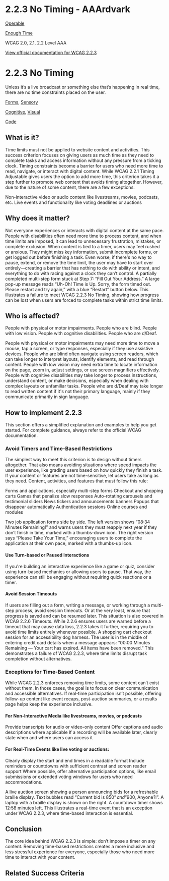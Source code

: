 # 2.2.3 No Timing - AAArdvark

[Operable](https://aaardvarkaccessibility.com/wcag-principle/operable/)

[Enough Time](https://aaardvarkaccessibility.com/wcag-guideline/enough-time/)

WCAG 2.0, 2.1, 2.2
Level AAA

[View official documentation for WCAG 2.2.3](https://www.w3.org/WAI/WCAG22/Understanding/no-timing.html)

# 2.2.3 No Timing

Unless it’s a live broadcast or something else that’s happening in real time, there are no time constraints placed on the user.

[Forms](https://aaardvarkaccessibility.com/wcag-theme/forms/), [Sensory](https://aaardvarkaccessibility.com/wcag-theme/sensory/) 

 

[Cognitive](https://aaardvarkaccessibility.com/wcag-disability/cognitive/), [Visual](https://aaardvarkaccessibility.com/wcag-disability/visual/) 

 

[Code](https://aaardvarkaccessibility.com/wcag-responsibility/code/) 

## What is it?

Time limits must not be applied to website content and activities. This success criterion focuses on giving users as much time as they need to complete tasks and access information without any pressure from a ticking clock.
Timing constraints become a barrier for users who need more time to read, navigate, or interact with digital content. While WCAG 2.2.1 Timing Adjustable gives users the option to add more time, this criterion takes it a step further to promote web content that avoids timing altogether.
However, due to the nature of some content, there are a few exceptions:

Non-interactive video or audio content like livestreams, movies, podcasts, etc.
Live events and functionality like voting deadlines or auctions

## Why does it matter?

Not everyone experiences or interacts with digital content at the same pace. People with disabilities often need more time to process content, and when time limits are imposed, it can lead to unnecessary frustration, mistakes, or complete exclusion.
When content is tied to a timer, users may feel rushed or anxious. They might miss key information, submit incomplete forms, or get logged out before finishing a task.
Even worse, if there's no way to pause, extend, or remove the time limit, the user may have to start over entirely—creating a barrier that has nothing to do with ability or intent, and everything to do with racing against a clock they can’t control.
A partially completed multi-step form stuck at Step 7: “Fill Out Your Address.” A large pop-up message reads “Uh-Oh! Time is Up. Sorry, the form timed out. Please restart and try again,” with a blue “Restart” button below. This illustrates a failure to meet WCAG 2.2.3 No Timing, showing how progress can be lost when users are forced to complete tasks within strict time limits.

## Who is affected?

People with physical or motor impairments. People who are blind. People with low vision. People with cognitive disabilities. People who are d/Deaf.

People with physical or motor impairments may need more time to move a mouse, tap a screen, or type responses, especially if they use assistive devices.
People who are blind often navigate using screen readers, which can take longer to interpret layouts, identify elements, and read through content.
People with low vision may need extra time to locate information on the page, zoom in, adjust settings, or use screen magnifiers effectively.
People with cognitive disabilities may take longer to process instructions, understand content, or make decisions, especially when dealing with complex layouts or unfamiliar tasks.
People who are d/Deaf may take longer to read written content if it's not their primary language, mainly if they communicate primarily in sign language.

## How to implement 2.2.3

This section offers a simplified explanation and examples to help you get started. For complete guidance, always refer to the official WCAG documentation.

### Avoid Timers and Time-Based Restrictions

The simplest way to meet this criterion is to design without timers altogether. That also means avoiding situations where speed impacts the user experience, like grading users based on how quickly they finish a task.
If your content or features are not time-sensitive, let users take as long as they need.
Content, activities, and features that must follow this rule:

Forms and applications, especially multi-step forms
Checkout and shopping carts
Games that penalize slow responses
Auto-rotating carousels and testimonial sliders
News tickers and announcements banners
Popups that disappear automatically
Authentication sessions
Online courses and modules

Two job application forms side by side. The left version shows “08:34 Minutes Remaining!” and warns users they must reapply next year if they don’t finish in time, marked with a thumbs-down icon. The right version says “Please Take Your Time,” encouraging users to complete the application at their own pace, marked with a thumbs-up icon.
#### Use Turn-based or Paused Interactions

If you're building an interactive experience like a game or quiz, consider using turn-based mechanics or allowing users to pause. That way, the experience can still be engaging without requiring quick reactions or a timer.
#### Avoid Session Timeouts

If users are filling out a form, writing a message, or working through a multi-step process, avoid session timeouts. Or at the very least, ensure that progress is saved and can be resumed later.
This situation is also covered in WCAG 2.2.6 Timeouts. While 2.2.6 ensures users are warned before a timeout that may cause data loss, 2.2.3 takes it further, requiring you to avoid time limits entirely whenever possible.
A shopping cart checkout session for an accessibility dog harness. The user is in the middle of entering credit card details when a message appears: “00:00 Minutes Remaining — Your cart has expired. All items have been removed.” This demonstrates a failure of WCAG 2.2.3, where time limits disrupt task completion without alternatives.
### Exceptions for Time-Based Content

While WCAG 2.2.3 enforces removing time limits, some content can’t exist without them. In those cases, the goal is to focus on clear communication and accessible alternatives.
If real-time participation isn’t possible, offering follow-up content like event recaps, post-auction summaries, or a results page helps keep the experience inclusive.
#### For Non-Interactive Media like livestreams, movies, or podcasts

Provide transcripts for audio or video-only content
Offer captions and audio descriptions where applicable
If a recording will be available later, clearly state when and where users can access it

#### For Real-Time Events like live voting or auctions:

Clearly display the start and end times in a readable format
Include reminders or countdowns with sufficient contrast and screen reader support
Where possible, offer alternative participation options, like email submissions or extended voting windows for users who need accommodations.

A live auction screen showing a person announcing bids for a refreshable braille display. Text bubbles read “Current bid is $850” and “$900, Anyone?!”. A laptop with a braille display is shown on the right. A countdown timer shows 12:58 minutes left. This illustrates a real-time event that is an exception under WCAG 2.2.3, where time-based interaction is essential.

## Conclusion

The core idea behind WCAG 2.2.3 is simple: don’t impose a timer on any content. Removing time-based restrictions creates a more inclusive and less stressful experience for everyone, especially those who need more time to interact with your content.

## Related Success Criteria

